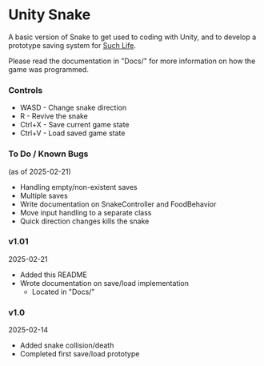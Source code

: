 # Unity Snake
A basic version of Snake to get used to coding with Unity, and to develop a prototype saving system for [Such Life](https://github.com/gaberdell/SuchLife3.0).

Please read the documentation in "Docs/" for more information on how the game was programmed.

### Controls
 - WASD - Change snake direction
 - R - Revive the snake
 - Ctrl+X - Save current game state
 - Ctrl+V - Load saved game state

### To Do / Known Bugs
(as of 2025-02-21)
 - Handling empty/non-existent saves
 - Multiple saves
 - Write documentation on SnakeController and FoodBehavior
 - Move input handling to a separate class
 - Quick direction changes kills the snake

### v1.01
2025-02-21
 - Added this README
 - Wrote documentation on save/load implementation
    - Located in "Docs/"

### v1.0
2025-02-14
 - Added snake collision/death
 - Completed first save/load prototype